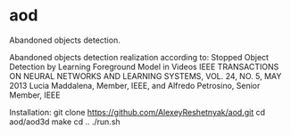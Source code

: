 # aod
Abandoned objects detection.

Abandoned objects detection realization according to:
Stopped Object Detection by Learning Foreground Model in Videos
IEEE TRANSACTIONS ON NEURAL NETWORKS AND LEARNING SYSTEMS, VOL. 24, NO. 5,
MAY 2013
Lucia Maddalena, Member, IEEE, and Alfredo Petrosino, Senior Member, IEEE

Installation:
git clone https://github.com/AlexeyReshetnyak/aod.git
cd aod/aod3d
make
cd ..
./run.sh
